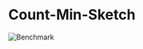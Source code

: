 # Count-Min-Sketch

![Benchmark](https://github.com/maximerihouey/count-min-sketch-python/blob/master/error_evolution.png)
